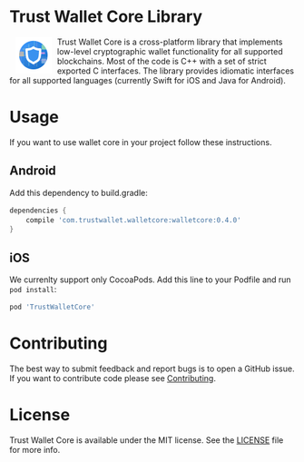 # Trust Wallet Core Library

<img src="docs/logo.png" align="left" title="Trust logo" width="64" height="64" hspace="10">

Trust Wallet Core is a cross-platform library that implements low-level cryptographic wallet functionality for all supported blockchains. Most of the code is C++ with a set of strict exported C interfaces. The library provides idiomatic interfaces for all supported languages (currently Swift for iOS and Java for Android). 


# Usage

If you want to use wallet core in your project follow these instructions.

## Android

Add this dependency to build.gradle:

```groovy
dependencies {
    compile 'com.trustwallet.walletcore:walletcore:0.4.0'
}
```

## iOS

We currenlty support only CocoaPods. Add this line to your Podfile and run `pod install`:
```ruby
pod 'TrustWalletCore'
```

# Contributing

The best way to submit feedback and report bugs is to open a GitHub issue. If you want to contribute code please see [Contributing](docs/Contributing.md).


# License

Trust Wallet Core is available under the MIT license. See the [LICENSE](LICENSE) file for more info.
